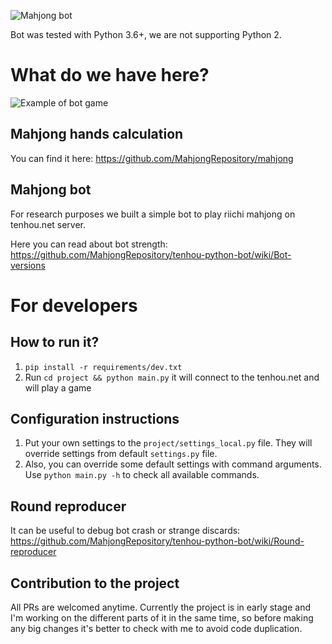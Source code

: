 ![Mahjong bot](https://github.com/MahjongRepository/tenhou-python-bot/workflows/Mahjong%20bot/badge.svg)

Bot was tested with Python 3.6+, we are not supporting Python 2.

# What do we have here?

![Example of bot game](https://cloud.githubusercontent.com/assets/475367/25059936/31b33ac2-21c3-11e7-8cb2-de33d7ba96cb.gif)

## Mahjong hands calculation

You can find it here: https://github.com/MahjongRepository/mahjong

## Mahjong bot

For research purposes we built a simple bot to play riichi mahjong on tenhou.net server.

Here you can read about bot strength: https://github.com/MahjongRepository/tenhou-python-bot/wiki/Bot-versions

# For developers

## How to run it?

1. `pip install -r requirements/dev.txt`
2. Run `cd project && python main.py` it will connect to the tenhou.net and will play a game

## Configuration instructions

1. Put your own settings to the `project/settings_local.py` file. 
They will override settings from default `settings.py` file.
2. Also, you can override some default settings with command arguments. 
Use `python main.py -h` to check all available commands.

## Round reproducer

It can be useful to debug bot crash or strange discards: https://github.com/MahjongRepository/tenhou-python-bot/wiki/Round-reproducer

## Contribution to the project

All PRs are welcomed anytime. Currently the project is in early stage and 
I'm working on the different parts of it in the same time, so before making any 
big changes it's better to check with me to avoid code duplication.
